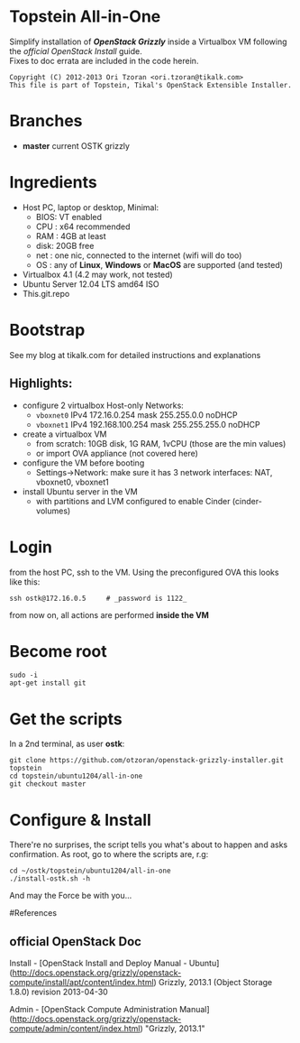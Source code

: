 Topstein All-in-One
===================
Simplify installation of **_OpenStack Grizzly_** inside a Virtualbox VM following 
the _official OpenStack Install_ guide.   
Fixes to doc errata are included in the code herein.

    Copyright (C) 2012-2013 Ori Tzoran <ori.tzoran@tikalk.com>
    This file is part of Topstein, Tikal's OpenStack Extensible Installer. 

Branches
========
- **master** current OSTK grizzly

Ingredients
===========
- Host PC, laptop or desktop, Minimal:
	* BIOS: VT enabled
	* CPU : x64 recommended
	* RAM : 4GB at least 
	* disk: 20GB free 
	* net : one nic, connected to the internet (wifi will do too)
	* OS  : any of **Linux**, **Windows** or **MacOS** are supported (and tested)
- Virtualbox 4.1 (4.2 may work, not tested)
- Ubuntu Server 12.04 LTS amd64 ISO
- This.git.repo

Bootstrap
=========
See my blog at tikalk.com for detailed instructions and explanations
## Highlights:
* configure 2 virtualbox Host-only Networks:
	* `vboxnet0` IPv4 172.16.0.254     mask 255.255.0.0   noDHCP
	* `vboxnet1` IPv4 192.168.100.254  mask 255.255.255.0 noDHCP
* create a virtualbox VM
	* from scratch: 10GB disk, 1G RAM, 1vCPU (those are the min values)
	* or import OVA appliance (not covered here)
* configure the VM before booting
	* Settings->Network: make sure it has 3 network interfaces: NAT, vboxnet0, vboxnet1 
* install Ubuntu server in the VM
	* with partitions and LVM configured to enable Cinder (cinder-volumes)

Login
=====
from the host PC, ssh to the VM. Using the preconfigured OVA this looks like this:   

    ssh ostk@172.16.0.5 	# _password is 1122_

from now on, all actions are performed **inside the VM**

Become root
===========
    sudo -i
    apt-get install git

Get the scripts
===============
In a 2nd terminal, as user **ostk**:

    git clone https://github.com/otzoran/openstack-grizzly-installer.git topstein
    cd topstein/ubuntu1204/all-in-one
    git checkout master 

Configure & Install
===================
There're no surprises, the script tells you what's about to happen and asks confirmation.
As root, go to where the scripts are, r.g:

    cd ~/ostk/topstein/ubuntu1204/all-in-one
    ./install-ostk.sh -h

And may the Force be with you...

#References
## official OpenStack Doc 
Install - [OpenStack Install and Deploy Manual - Ubuntu] (http://docs.openstack.org/grizzly/openstack-compute/install/apt/content/index.html) 
Grizzly, 2013.1 (Object Storage 1.8.0)
revision 2013-04-30

Admin - [OpenStack Compute Administration Manual] (http://docs.openstack.org/grizzly/openstack-compute/admin/content/index.html) 
"Grizzly, 2013.1"




